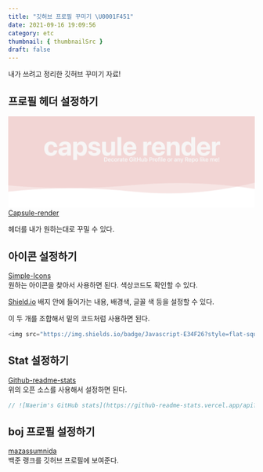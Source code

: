 ```yaml
---
title: "깃허브 프로필 꾸미기 \U0001F451"
date: 2021-09-16 19:09:56
category: etc
thumbnail: { thumbnailSrc }
draft: false
---
```


내가 쓰려고 정리한 깃허브 꾸미기 자료!

## 프로필 헤더 설정하기
![etc](./img/profile1.png)
[Capsule-render]('https://github.com/kyechan99/capsule-render#how-to-use')

헤더를 내가 원하는대로 꾸밀 수 있다. 

## 아이콘 설정하기
[Simple-Icons]('https://simpleicons.org/?q=style')  
원하는 아이콘을 찾아서 사용하면 된다. 색상코드도 확인할 수 있다.  
  
[Shield.io]('https://shields.io/')
배지 안에 들어가는 내용, 배경색, 글꼴 색 등을 설정할 수 있다.  

이 두 개를 조합해서 밑의 코드처럼 사용하면 된다.
```javascript
<img src="https://img.shields.io/badge/Javascript-E34F26?style=flat-square&logo=Javascript&logoColor=white" />
```

## Stat 설정하기
[Github-readme-stats]('https://github.com/anuraghazra/github-readme-stats/blob/master/docs/readme_kr.md')  
위의 오픈 소스를 사용해서 설정하면 된다.  
```javascript
// ![Naerim's GitHub stats](https://github-readme-stats.vercel.app/api?username=naerim&show_icons=true)
```

## boj 프로필 설정하기
[mazassumnida]('https://github.com/mazassumnida/mazassumnida')  
백준 랭크를 깃허브 프로필에 보여준다.
